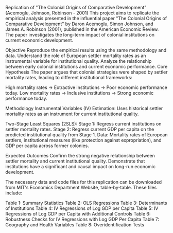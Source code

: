 Replication of "The Colonial Origins of Comparative Development" (Acemoglu, Johnson, Robinson - 2001)
This project aims to replicate the empirical analysis presented in the influential paper "The Colonial Origins of Comparative Development" by Daron Acemoglu, Simon Johnson, and James A. Robinson (2001), published in the American Economic Review. The paper investigates the long-term impact of colonial institutions on current economic development.

Objective
Reproduce the empirical results using the same methodology and data.
Understand the role of European settler mortality rates as an instrumental variable for institutional quality.
Analyze the relationship between early colonial institutions and current economic performance.
Core Hypothesis
The paper argues that colonial strategies were shaped by settler mortality rates, leading to different institutional frameworks:

High mortality rates → Extractive institutions → Poor economic performance today.
Low mortality rates → Inclusive institutions → Strong economic performance today.


Methodology
Instrumental Variables (IV) Estimation: Uses historical settler mortality rates as an instrument for current institutional quality.


Two-Stage Least Squares (2SLS):
Stage 1: Regress current institutions on settler mortality rates.
Stage 2: Regress current GDP per capita on the predicted institutional quality from Stage 1.
Data: Mortality rates of European settlers, institutional measures (like protection against expropriation), and GDP per capita across former colonies.


Expected Outcomes
Confirm the strong negative relationship between settler mortality and current institutional quality.
Demonstrate that institutions have a significant and causal impact on long-run economic development.


The necessary data and code files for this replication can be downloaded from MIT's Economics Department Website, table-by-table. These files include:

Table 1: Summary Statistics
Table 2: OLS Regressions
Table 3: Determinants of Institutions
Table 4: IV Regressions of Log GDP per Capita
Table 5: IV Regressions of Log GDP per Capita with Additional Controls
Table 6: Robustness Checks for IV Regressions with Log GDP Per Capita
Table 7: Geography and Health Variables
Table 8: Overidentification Tests
